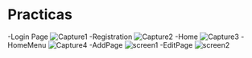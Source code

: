 # Practicas

-Login Page
![Capture1](https://user-images.githubusercontent.com/43783680/64497134-8671ee00-d279-11e9-821e-1c5522328a3c.JPG)
-Registration
![Capture2](https://user-images.githubusercontent.com/43783680/64497135-8671ee00-d279-11e9-9f5b-7eac9714e958.JPG)
-Home
![Capture3](https://user-images.githubusercontent.com/43783680/64497136-8671ee00-d279-11e9-8c2c-0b216176768e.JPG)
-HomeMenu
![Capture4](https://user-images.githubusercontent.com/43783680/64497137-870a8480-d279-11e9-99c7-15dcabca4df1.JPG)
-AddPage
![screen1](https://user-images.githubusercontent.com/43783680/64497141-8d98fc00-d279-11e9-85c5-3f54ecb5bccb.JPG)
-EditPage
![screen2](https://user-images.githubusercontent.com/43783680/64497142-8d98fc00-d279-11e9-8338-ef3741dc75c4.JPG)

